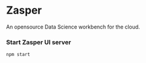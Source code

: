 # Zasper

An opensource Data Science workbench for the cloud.


### Start Zasper UI server

```
npm start
```


